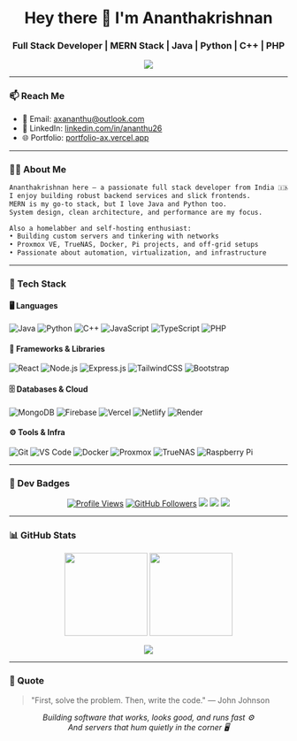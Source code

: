 <!-- README.md -->

<h1 align="center">Hey there 👋 I'm Ananthakrishnan</h1>
<h3 align="center">Full Stack Developer | MERN Stack | Java | Python | C++ | PHP</h3>

<p align="center">
  <img src="https://readme-typing-svg.demolab.com?font=Fira+Code&weight=500&size=22&pause=1000&center=true&vCenter=true&color=0AFFEF&multiline=true&width=600&lines=Code.+Build.+Repeat.;Backend+Craftsman+%7C+Frontend+Polisher.;Performance+matters.+Code+cleanly.+Ship+fast."/>
</p>

---

### 📫 Reach Me
- 📧 Email: [axananthu@outlook.com](mailto:axananthu@outlook.com)
- 💼 LinkedIn: [linkedin.com/in/ananthu26](https://linkedin.com/in/ananthu26)
- 🌐 Portfolio: [portfolio-ax.vercel.app](https://portfolio-ax.vercel.app)

---

### 👨‍💻 About Me

```txt
Ananthakrishnan here – a passionate full stack developer from India 🇮🇳.
I enjoy building robust backend services and slick frontends.
MERN is my go-to stack, but I love Java and Python too.
System design, clean architecture, and performance are my focus.

Also a homelabber and self-hosting enthusiast:
• Building custom servers and tinkering with networks
• Proxmox VE, TrueNAS, Docker, Pi projects, and off-grid setups
• Passionate about automation, virtualization, and infrastructure
```

---

### 🧰 Tech Stack

#### 🖥️ Languages
![Java](https://img.shields.io/badge/Java-orange?style=flat&logo=openjdk)
![Python](https://img.shields.io/badge/Python-blue?style=flat&logo=python)
![C++](https://img.shields.io/badge/C%2B%2B-00599C?style=flat&logo=cplusplus)
![JavaScript](https://img.shields.io/badge/JavaScript-yellow?style=flat&logo=javascript)
![TypeScript](https://img.shields.io/badge/TypeScript-3178C6?style=flat&logo=typescript)
![PHP](https://img.shields.io/badge/PHP-777BB4?style=flat&logo=php)

#### 🧩 Frameworks & Libraries
![React](https://img.shields.io/badge/React-20232A?style=flat&logo=react)
![Node.js](https://img.shields.io/badge/Node.js-339933?style=flat&logo=node.js)
![Express.js](https://img.shields.io/badge/Express.js-black?style=flat&logo=express)
![TailwindCSS](https://img.shields.io/badge/TailwindCSS-38B2AC?style=flat&logo=tailwind-css)
![Bootstrap](https://img.shields.io/badge/Bootstrap-7952B3?style=flat&logo=bootstrap)

#### 🗄️ Databases & Cloud
![MongoDB](https://img.shields.io/badge/MongoDB-4EA94B?style=flat&logo=mongodb)
![Firebase](https://img.shields.io/badge/Firebase-FFCA28?style=flat&logo=firebase)
![Vercel](https://img.shields.io/badge/Vercel-000000?style=flat&logo=vercel)
![Netlify](https://img.shields.io/badge/Netlify-00C7B7?style=flat&logo=netlify)
![Render](https://img.shields.io/badge/Render-46E3B7?style=flat&logo=render)

#### ⚙️ Tools & Infra
![Git](https://img.shields.io/badge/Git-F05032?style=flat&logo=git)
![VS Code](https://img.shields.io/badge/VS%20Code-007ACC?style=flat&logo=visual-studio-code)
![Docker](https://img.shields.io/badge/Docker-2496ED?style=flat&logo=docker)
![Proxmox](https://img.shields.io/badge/Proxmox-EE7600?style=flat&logo=proxmox)
![TrueNAS](https://img.shields.io/badge/TrueNAS-0095D5?style=flat&logo=truenas)
![Raspberry Pi](https://img.shields.io/badge/Raspberry%20Pi-C51A4A?style=flat&logo=raspberrypi)

---

### 🏅 Dev Badges
<p align="center">
  <a href="https://github.com/ananthu26"><img src="https://komarev.com/ghpvc/?username=ananthu26&label=Profile+Views&color=0e75b6&style=flat" alt="Profile Views" /></a>
  <a href="https://github.com/ananthu26?tab=followers"><img src="https://img.shields.io/github/followers/ananthu26?label=Follow&style=social" alt="GitHub Followers" /></a>
  <img src="https://img.shields.io/badge/-Build%20%26%20Break-black?style=flat-square&logo=codewars&logoColor=white" />
  <img src="https://img.shields.io/badge/-Night%20Coder-000?style=flat-square&logo=visualstudiocode&logoColor=white" />
  <img src="https://img.shields.io/badge/-Always%20Learning-blue?style=flat-square&logo=github&logoColor=white" />
</p>

---

### 📊 GitHub Stats
<p align="center">
  <img src="https://github-readme-stats.vercel.app/api?username=ananthu26&show_icons=true&theme=tokyonight&hide_title=true&hide_border=true" height="150" />
  <img src="https://github-readme-stats.vercel.app/api/top-langs/?username=ananthu26&layout=compact&theme=tokyonight&hide_border=true" height="150" />
</p>

<p align="center">
  <img src="https://github-profile-trophy.vercel.app/?username=ananthu26&theme=tokyonight&margin-w=15&no-frame=true&title=Contributions,Repositories,Commits,PRsMerged,Joined,Experience" />
</p>

---

### 💬 Quote
> "First, solve the problem. Then, write the code." — John Johnson

<p align="center">
  <em>Building software that works, looks good, and runs fast ⚙️<br/>
  And servers that hum quietly in the corner 🖥️</em>
</p>
